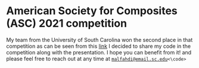 # American Society for Composites (ASC) 2021 competition
My team from the University of South Carolina won the second place in that competition as can be seen from this [link](https://www.asc-composites.org/student-simulation-competition)
I decided to share my code in the competition along with the presentation. I hope you can benefit from it! and please feel free to reach out at any time at <code>malfahdi@email.sc.edu<\code> 